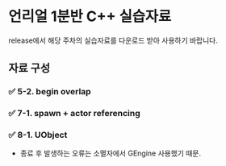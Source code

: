 # 언리얼 1분반 C++ 실습자료

release에서 해당 주차의 실습자료를 다운로드 받아 사용하기 바랍니다.

## 자료 구성

### ✅ 5-2. begin overlap

### ✅ 7-1. spawn + actor referencing

### ✅ 8-1. UObject

- 종료 후 발생하는 오류는 소멸자에서 GEngine 사용했기 때문.